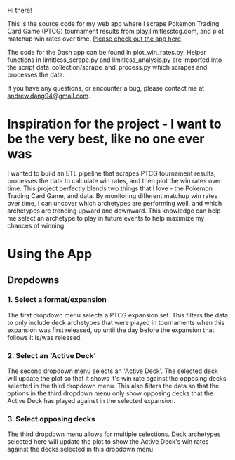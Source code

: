 Hi there! 

This is the source code for my web app where I scrape Pokemon Trading Card Game (PTCG) tournament results from play.limitlesstcg.com, and plot matchup win rates over time. 
[Please check out the app here](https://limitlesstcg-analysis.herokuapp.com/).

The code for the Dash app can be found in plot_win_rates.py. Helper functions in limitless_scrape.py and limitless_analysis.py are imported into the script data_collection/scrape_and_process.py which scrapes and processes the data.

If you have any questions, or encounter a bug, please contact me at andrew.dang94@gmail.com.

# Inspiration for the project - I want to be the very best, like no one ever was
I wanted to build an ETL pipeline that scrapes PTCG tournament results, processes the data to calculate win rates, and then plot the win rates over time. 
This project perfectly blends two things that I love - the Pokemon Trading Card Game, and data. By monitoring different matchup win rates over time, I can 
uncover which archetypes are performing well, and which archetypes are trending upward and downward. This knowledge can help me select an archetype to play in 
future events to help maximize my chances of winning. 

# Using the App
## Dropdowns 
### 1. Select a format/expansion 
The first dropdown menu selects a PTCG expansion set. This filters the data to only include deck archetypes that were played in tournaments when this expansion was first released, up until 
the day before the expansion that follows it is/was released. 

### 2. Select an 'Active Deck'
The second dropdown menu selects an 'Active Deck'. The selected deck will update the plot so that it shows it's win rate against the opposing decks selected in the third dropdown menu. 
This also filters the data so that the options in the third dropdown menu only show opposing decks that the Active Deck has played against in the selected expansion. 

### 3. Select opposing decks
The third dropdown menu allows for multiple selections. Deck archetypes selected here will update the plot to show the Active Deck's win rates against the decks selected in this dropdown menu. 
